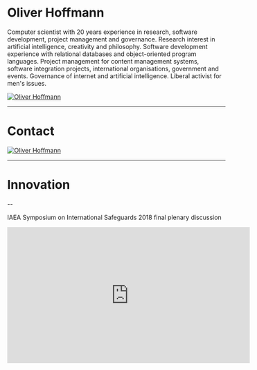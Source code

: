 ## 

# Oliver Hoffmann

Computer scientist with 20 years experience in research, software development, project management and governance. Research interest in artificial intelligence, creativity and philosophy. Software development experience with relational databases and object-oriented program languages. Project management for content management systems, software integration projects, international organisations, government and events. Governance of internet and artificial intelligence. Liberal activist for men's issues.

[![Oliver Hoffmann](https://res.cloudinary.com/ontore/image/upload/ar_16:9,c_fill,g_auto,e_sharpen/v1490167322/IMG_20160906_160932_ozmwwn.jpg)](https://docs.google.com/presentation/d/e/2PACX-1vS_phPxB-o4i4rw-djhY8-J1LYII1z8U10qP_AZi8FWGxxoyxfbBnBacUTUXVb-AvxUvyoHBR5w0OBI/pub?start=false&loop=false&delayms=3000)

---

# Contact

[![Oliver Hoffmann](https://res.cloudinary.com/ontore/image/upload/b_rgb:ffffff/v1552084960/LinkedIn_Logo_felhbw.png)](https://www.linkedin.com/in/ontore/)

---

# Innovation

--

IAEA Symposium on International Safeguards 2018 final plenary discussion

<iframe width="560" height="315" src="https://www.youtube.com/embed/-Sn5TTp_Ha8" frameborder="0" allow="accelerometer; autoplay; encrypted-media; gyroscope; picture-in-picture" allowfullscreen></iframe>
